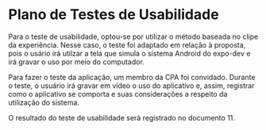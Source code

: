 # Plano de Testes de Usabilidade

Para o teste de usabilidade, optou-se por utilizar o método baseada no clipe da experiência. Nesse caso, o teste foi adaptado em relação à proposta, pois o usário irá utilzar a tela que simula o sistema Android do expo-dev e irá gravar o uso por meio do computador.

Para fazer o teste da aplicação, um membro da CPA foi convidado. Durante o teste, o usuário irá gravar em video o uso do aplicativo e, assim, registrar como o aplicativo se comporta e suas considerações a respeito da utilização do sistema.

O resultado do teste de usabilidade será registrado no documento 11.


